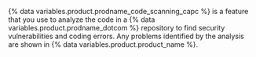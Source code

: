 {% data variables.product.prodname_code_scanning_capc %} is a feature that you use to analyze the code in a {% data variables.product.prodname_dotcom %} repository to find security vulnerabilities and coding errors. Any problems identified by the analysis are shown in {% data variables.product.product_name %}.
